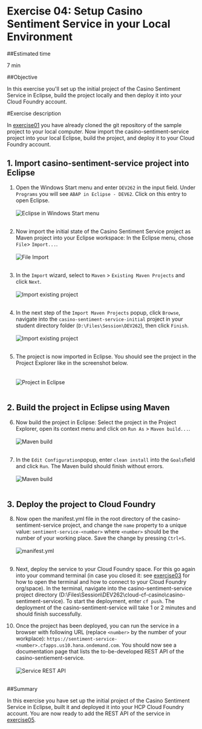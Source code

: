 # Exercise 04: Setup Casino Sentiment Service in your Local Environment

##Estimated time

7 min

##Objective

In this exercise you'll set up the initial project of the Casino Sentiment Service in Eclipse, build the project locally and then deploy it into your Cloud Foundry account.

#Exercise description

In [exercise01](../exercise01/README.md) you have already cloned the git repository of the sample project to your local computer. Now import the casino-sentiment-service project into your local Eclipse, build the project, and deploy it to your Cloud Foundry account.   

## 1. Import casino-sentiment-service project into Eclipse

1. Open the Windows Start menu and enter ```DEV262``` in the input field. Under ```Programs``` you will see ```ABAP in Eclipse - DEV62```. Click on this entry to open Eclipse.
<br><br>
![Eclipse in Windows Start menu](../../img/img04_01.png)
<br><br>

2. Now import the initial state of the Casino Sentiment Service project as Maven project into your Eclipse workspace: In the Eclipse menu, chose ```File```> ```Import...```.
<br><br>
![File Import](../../img/img04_02.png)
<br><br>

3. In the ```Import``` wizard, select to ```Maven``` > ```Existing Maven Projects``` and click ```Next```.
<br><br>
![Import existing project](../../img/img04_03.png)
<br><br>

4. In the next step of the ```Import Maven Projects``` popup, click ```Browse```, navigate into the ```casino-sentiment-service-initial``` project in your student directory folder (```D:\Files\Session\DEV262```), then click ```Finish```.
<br><br>
![Import existing project](../../img/img04_04.png)
<br><br>

5. The project is now imported in Eclipse. You should see the project in the Project Explorer like in the screenshot below.   
<br><br>
![Project in Eclipse](../../img/img04_05.png)
<br><br>

## 2. Build the project in Eclipse using Maven  

6. Now build the project in Eclipse: Select the project in the Project Explorer, open its context menu and click on ```Run As``` > ```Maven build...```.
<br><br>
![Maven build](../../img/img04_06.png)
<br><br>

7. In the ```Edit Configuration```popup, enter ```clean install``` into the ```Goals```field and click ```Run```. The Maven build should finish without errors.
<br><br>
![Maven build](../../img/img04_07.png)
<br><br>

## 3. Deploy the project to Cloud Foundry  

8. Now open the manifest.yml file in the root directory of the casino-sentiment-service project, and change the ```name``` property to a unique value: ```sentiment-service-<number>``` where ```<number>``` should be the number of your working place. Save the change by pressing  ```Ctrl+S```.
<br><br>
![manifest.yml](../../img/img04_08.png)
<br><br>

9. Next, deploy the service to your Cloud Foundry space. For this go again into your command terminal (in case you closed it: see [exercise03](../exercise03) for how to open the terminal and how to connect to your Cloud Foundry org/space). In the terminal, navigate into the casino-sentiment-service project directory (D:\Files\Session\DEV262\cloud-cf-casino\casino-sentiment-service). To start the deployment,  enter ```cf push```. The deployment of the casino-sentiment-service will take 1 or 2 minutes and should finish successfully.

10. Once the project has been deployed, you can run the service in a browser with following URL (replace ```<number>``` by the number of your workplace): ```https://sentiment-service-<number>.cfapps.us10.hana.ondemand.com```. You should now see a documentation page that lists the to-be-developed REST API of the casino-sentiement-service.
<br><br>
![Service REST API](../../img/img04_09.png)
<br><br>

##Summary

In this exercise you have set up the initial project of the Casino Sentiment Service in Eclipse, built it and deployed it into your HCP Cloud Foundry account. You are now ready to add the REST API of the service in [exercise05](../exercise05).
